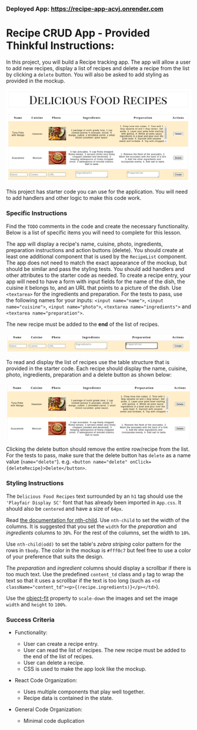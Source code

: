 ### Deployed App: https://recipe-app-acvj.onrender.com

# Recipe CRUD App - Provided Thinkful Instructions:
In this project, you will build a Recipe tracking app. The app will allow a user to add new recipes, display a list of recipes and delete a recipe from the list by clicking a `delete` button. You will also be asked to add styling as provided in the mockup.

![Recipe app](https://github.com/gabrielsanchez/erddiagram/blob/main/deliciousfoods.png?raw=true)

This project has starter code you can use for the application. You will need to add handlers and other logic to make this code work.

### Specific Instructions
Find the `TODO` comments in the code and create the necessary functionality. Below is a list of specific items you will need to complete for this lesson.

The app will display a recipe's name, cuisine, photo, ingredients, preparation instructions and action buttons (delete).
You should create at least one additional component that is used by the `RecipeList` component.
The app does not need to match the exact appearance of the mockup, but should be similar and pass the styling tests.
You should add handlers and other attributes to the starter code as needed.
To create a recipe entry, your app will need to have a form with input fields for the name of the dish, the cuisine it belongs to, and an URL that points to a picture of the dish. Use `<textarea>` for the ingredients and preparation. For the tests to pass, use the following names for your inputs: `<input name="name">`, `<input name="cuisine">`, `<input name="photo">`, `<textarea name="ingredients">` and `<textarea name="preparation">`.

The new recipe must be added to the **end** of the list of recipes.

![Create a recipe ](https://github.com/gabrielsanchez/erddiagram/blob/main/create-recipe.png?raw=true)

To read and display the list of recipes use the table structure that is provided in the starter code. Each recipe should display the name, cuisine, photo, ingredients, preparation and a delete button as shown below:

![Recipe list](https://github.com/gabrielsanchez/erddiagram/blob/main/recipeapplist.png?raw=true)

Clicking the delete button should remove the entire row/recipe from the list. For the tests to pass, make sure that the delete button has `delete` as a name value (`name="delete"`). e.g. `<button name="delete" onClick={deleteRecipe}>Delete</button>`.

### Styling Instructions
The `Delicious Food Recipes` text surrounded by an `h1` tag should use the `'Playfair Display SC'` font that has already been imported in `App.css`. It should also be `centered` and have a size of `64px`.

Read [the documentation for nth-child](https://developer.mozilla.org/en-US/docs/Web/CSS/:nth-child). Use `nth-child` to set the width of the columns. It is suggested that you set the `width` for the _preparation_ and _ingredients_ columns to `30%`. For the rest of the columns, set the width to `10%`.

Use `nth-child(odd)` to set the table's _zebra striping_ color pattern for the rows in `tbody`. The color in the mockup is `#fff0c7` but feel free to use a color of your preference that suits the design.

The _preparation_ and _ingredient_ columns should display a scrollbar if there is too much text. Use the predefined `content_td` class and `p` tag to wrap the text so that it uses a scrollbar if the text is too long (such as `<td className="content_td"><p>{(recipe.ingredients)}</p></td>`).

Use the [object-fit](https://developer.mozilla.org/en-US/docs/Web/CSS/object-fit) property to `scale-down` the images and set the image `width` and `height` to `100%`.

### Success Criteria
- Functionality:
  - User can create a recipe entry.
  - User can read the list of recipes. The new recipe must be added to the end of the list of recipes.
  - User can delete a recipe.
  - CSS is used to make the app look like the mockup.

- React Code Organization:
  - Uses multiple components that play well together.
  - Recipe data is contained in the state.

- General Code Organization:
  - Minimal code duplication

